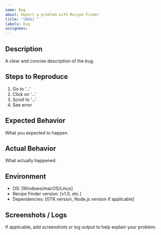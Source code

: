 ```yaml
---
name: Bug
about: Report a problem with Recipe Finder
title: "[BUG] "
labels: bug
assignees: 
---
```


## Description
A clear and concise description of the bug.

## Steps to Reproduce
1. Go to '...'
2. Click on '...'
3. Scroll to '...'
4. See error

## Expected Behavior
What you expected to happen.

## Actual Behavior
What actually happened.

## Environment
- OS: [Windows/macOS/Linux]
- Recipe Finder version: [v1.0, etc.]
- Dependencies: [GTK version, Node.js version if applicable]

## Screenshots / Logs
If applicable, add screenshots or log output to help explain your problem.
